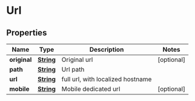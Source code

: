 
# Url

## Properties
Name | Type | Description | Notes
------------ | ------------- | ------------- | -------------
**original** | [**String**](String.md) | Original url |  [optional]
**path** | [**String**](String.md) | Url path | 
**url** | [**String**](String.md) | full url, with localized hostname | 
**mobile** | [**String**](String.md) | Mobile dedicated url |  [optional]




